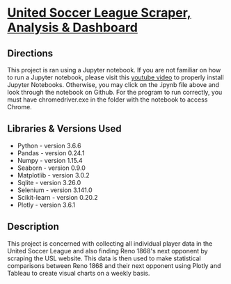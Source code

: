 # [United Soccer League Scraper, Analysis & Dashboard](https://github.com/justingill/Data-Portfolio/blob/master/USL%20Scraper%20Project/USL_Scraper.ipynb)

## Directions
This project is ran using a Jupyter notebook. If you are not familiar on how to run a Jupyter notebook,
please visit this [youtube video](https://www.youtube.com/watch?v=o6aOqkmrrb4) to properly install Jupyter Notebooks.
Otherwise, you may click on the .ipynb file above and look through the notebook on Github.
For the program to run correctly, you must have chromedriver.exe in the folder with the notebook to access Chrome.

## Libraries & Versions Used
* Python - version 3.6.6
* Pandas - version 0.24.1
* Numpy - version 1.15.4
* Seaborn - version 0.9.0
* Matplotlib - version 3.0.2
* Sqlite - version 3.26.0
* Selenium - version 3.141.0
* Scikit-learn - version 0.20.2
* Plotly - version 3.6.1

## Description
This project is concerned with collecting all individual player data in the United Soccer League and also finding Reno 1868's next opponent by scraping the USL website. This data is then used to make statistical comparisons between Reno 1868 and their next opponent using Plotly and Tableau to create visual charts on a weekly basis.
